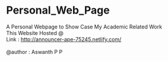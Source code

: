 # Personal_Web_Page
A Personal Webpage to Show Case My Academic Related Work</br>
This Website Hosted @</br>
Link : http://announcer-ape-75245.netlify.com/<br></br>
@author : Aswanth P P
